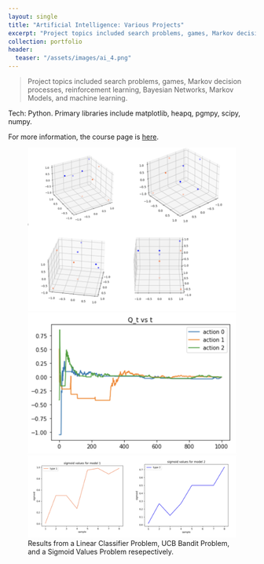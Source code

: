 ```yaml
---
layout: single
title: "Artificial Intelligence: Various Projects"
excerpt: "Project topics included search problems, games, Markov decision processes, reinforcement learning, Bayesian Networks, Markov Models, and machine learning. Tech: Python (primarily libraries such as matplotlib, heapq, pgmpy, scipy, numpy)"
collection: portfolio
header:
  teaser: "/assets/images/ai_4.png"
---
```


> Project topics included search problems, games, Markov decision processes, reinforcement learning, Bayesian Networks, Markov Models, and machine learning.

Tech: Python. Primary libraries include matplotlib, heapq, pgmpy, scipy, numpy.

For more information, the course page is [here](https://tonydear.github.io/teaching/coms4701).

<figure class="third">
	<img src='/assets/images/ai_2.png'>
	<img src='/assets/images/ai_4.png'>
	<img src='/assets/images/ai_5.png'>
	<figcaption>Results from a Linear Classifier Problem, UCB Bandit Problem, and a Sigmoid Values Problem resepectively.</figcaption>
</figure>
 